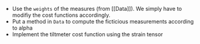 - Use the `weights` of the measures (from [[Data]]).
We simply have to modifiy the cost functions accordingly.
- Put a method in `Data` to compute the ficticious measurements according to alpha
- Implement the tiltmeter cost function using the strain tensor